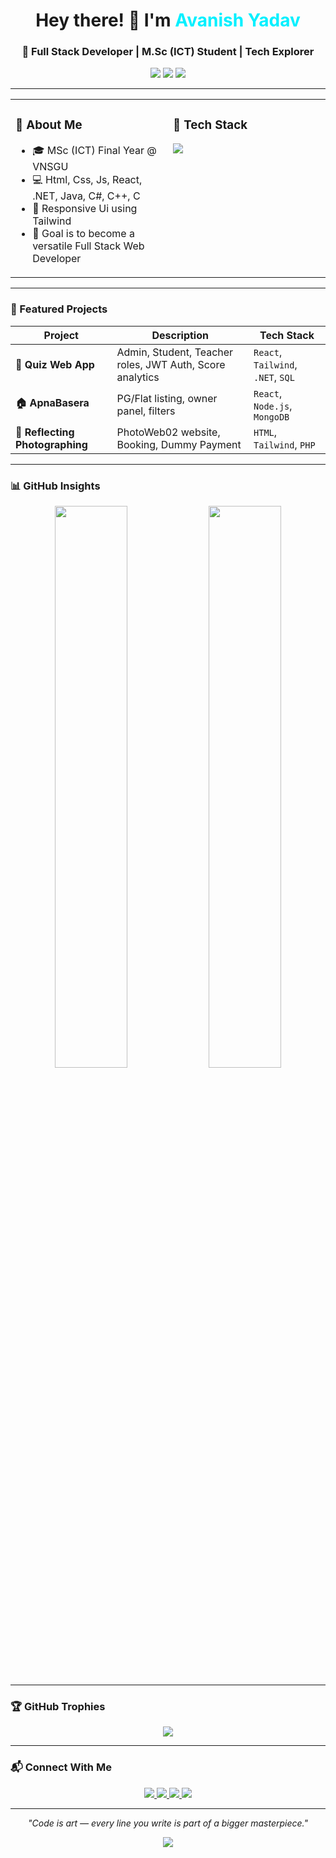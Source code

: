 <!-- 👋 Hero Section -->
<h1 align="center">Hey there! 👋 I'm <span style="color:#00f0ff;">Avanish Yadav</span></h1>
<h3 align="center">🚀 Full Stack Developer | M.Sc (ICT) Student | Tech Explorer</h3>

<p align="center">
  <img src="https://img.shields.io/badge/VNSGU-University-blueviolet?style=for-the-badge" />
  <img src="https://img.shields.io/badge/J.P.Dawar%20Institute-Surat-yellow?style=for-the-badge" />
  <img src="https://img.shields.io/github/followers/avanishyadav?style=for-the-badge&logo=github" />
</p>

---

<!-- ✨ Summary Cards -->
<div align="center">

<table>
  <tr>
    <td width="45%" style="vertical-align: top;">
      <h3>🧠 About Me</h3>
      <ul>
        <li>🎓 MSc (ICT) Final Year @ VNSGU</li>
        <li>💻 Html, Css, Js, React, .NET, Java, C#, C++, C </li>
        <li>📱 Responsive Ui using Tailwind</li>
        <li>🎯 Goal is to become a versatile Full Stack Web Developer</li>
      </ul>
    </td>
    <td width="45%" style="vertical-align: top;">
      <h3>🔧 Tech Stack</h3>
      <p height="20%">
        <img src="https://skillicons.dev/icons?i=react,tailwind,dotnet,kotlin,nodejs,mongodb,mysql,html,css,js,androidstudio,postman,figma,git,vscode" />
      </p>
    </td>
  </tr>
</table>

</div>

---

<!-- 📁 Projects Section -->
### 🚀 Featured Projects

| Project | Description | Tech Stack |
|--------|-------------|------------|
| **🧠 Quiz Web App** | Admin, Student, Teacher roles, JWT Auth, Score analytics | `React`, `Tailwind`, `.NET`, `SQL` |
| **🏠 ApnaBasera** | PG/Flat listing, owner panel, filters | `React`, `Node.js`, `MongoDB` |
| **📱 Reflecting Photographing** | PhotoWeb02 website, Booking, Dummy Payment | `HTML`, `Tailwind`, `PHP` |

---

<!-- 📈 GitHub Stats -->
### 📊 GitHub Insights

<p align="center">
  <img src="https://github-readme-stats.vercel.app/api?username=avanishyadav&show_icons=true&theme=tokyonight&hide_border=true" width="48%" />
  <img src="https://github-readme-streak-stats.herokuapp.com?user=avanishyadav&theme=tokyonight&hide_border=true" width="48%" />
</p>

---

<!-- 🏆 Trophies -->
### 🏆 GitHub Trophies

<p align="center">
  <img src="https://github-profile-trophy.vercel.app/?username=avanishyadav&theme=gruvbox&no-frame=true&column=3&margin-w=15" />
</p>

---

<!-- 📫 Contact -->
### 📬 Connect With Me

<p align="center">
  <a href="mailto:youremail@gmail.com">
    <img src="https://img.shields.io/badge/Gmail-D14836?style=for-the-badge&logo=gmail&logoColor=white" />
  </a>
  <a href="https://linkedin.com/in/your-link">
    <img src="https://img.shields.io/badge/LinkedIn-0077B5?style=for-the-badge&logo=linkedin&logoColor=white" />
  </a>
  <a href="https://youtube.com/@yourchannel">
    <img src="https://img.shields.io/badge/Youtube-FF0000?style=for-the-badge&logo=youtube&logoColor=white" />
  </a>
  <a href="https://your-portfolio.com">
    <img src="https://img.shields.io/badge/Portfolio-000000?style=for-the-badge&logo=google-chrome&logoColor=white" />
  </a>
</p>

---

<!-- 💡 Quote -->
<p align="center"><i>"Code is art — every line you write is part of a bigger masterpiece."</i></p>

<p align="center">
  <img src="https://capsule-render.vercel.app/api?type=waving&color=gradient&height=100&section=footer" />
</p>
